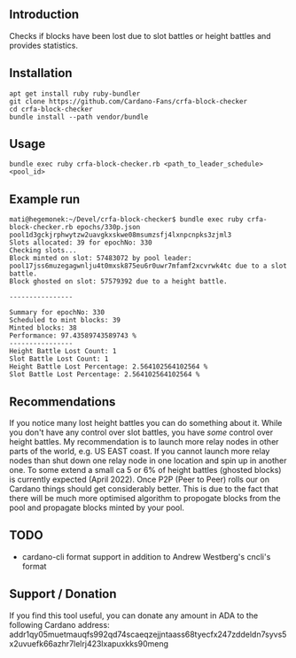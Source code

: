 ## Introduction

Checks if blocks have been lost due to slot battles or height battles and provides statistics.

## Installation
```
apt get install ruby ruby-bundler
git clone https://github.com/Cardano-Fans/crfa-block-checker
cd crfa-block-checker
bundle install --path vendor/bundle
```

## Usage
```
bundle exec ruby crfa-block-checker.rb <path_to_leader_schedule> <pool_id>
```

## Example run
```
mati@hegemonek:~/Devel/crfa-block-checker$ bundle exec ruby crfa-block-checker.rb epochs/330p.json pool1d3gckjrphwytzw2uavgkxskwe08msumzsfj4lxnpcnpks3zjml3
Slots allocated: 39 for epochNo: 330
Checking slots...
Block minted on slot: 57483072 by pool leader: pool17jss6muzegagwnlju4t0mxsk875eu6r0uwr7mfamf2xcvrwk4tc due to a slot battle.
Block ghosted on slot: 57579392 due to a height battle.

----------------

Summary for epochNo: 330
Scheduled to mint blocks: 39
Minted blocks: 38
Performance: 97.43589743589743 %
----------------
Height Battle Lost Count: 1
Slot Battle Lost Count: 1
Height Battle Lost Percentage: 2.564102564102564 %
Slot Battle Lost Percentage: 2.564102564102564 %
```

## Recommendations
If you notice many lost height battles you can do something about it. While you don't have any control over slot battles, you have *some* control over height battles. My recommendation is to launch more relay nodes in other parts of the world, e.g. US EAST coast. If you cannot launch more relay nodes than shut down one relay node in one location and spin up in another one.
To some extend a small ca 5 or 6% of height battles (ghosted blocks) is currently expected (April 2022). Once P2P (Peer to Peer) rolls our on Cardano things should get considerably better. This is due to the fact that there will be much more optimised algorithm to propogate blocks from the pool and propagate blocks minted by your pool.

## TODO
- cardano-cli format support in addition to Andrew Westberg's cncli's format

## Support / Donation
If you find this tool useful, you can donate any amount in ADA to the following Cardano address:
addr1qy05muetmauqfs992qd74scaeqzejjntaass68tyecfx247zddeldn7syvs5x2uvuefk66azhr7lelrj423lxapuxkks90meng
